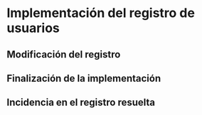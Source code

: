 # Implementación del registro de usuarios

## Modificación del registro

## Finalización de la implementación

## Incidencia en el registro resuelta
